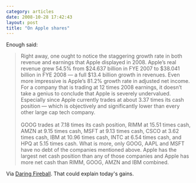 ```yaml
---
category: articles
date: 2008-10-28 17:42:43
layout: post
title: "On Apple shares"
---
```


<p>Enough said:</p><blockquote><p> Right away, one ought to notice the staggering growth rate in both revenue and earnings that Apple displayed in 2008. Apple’s real revenue grew 54.5% from $24.637 billion in FYE 2007 to $38.041 billion in FYE 2008 — a full $13.4 billion growth in revenues. Even more impressive is Apple’s 81.2% growth rate in adjusted net income. For a company that is trading at 12 times 2008 earnings, it doesn’t take a genius to conclude that Apple is severely undervalued. Especially since Apple currently trades at about 3.37 times its cash position — which is objectively and significantly lower than every other large cap tech company.<br /><br />GOOG trades at 7.18 times its cash position, RIMM at 15.51 times cash, AMZN at 9.15 times cash, MSFT at 9.13 times cash, CSCO at 3.62 times cash, IBM at 10.96 times cash, INTC at 6.54 times cash, and HPQ at 5.15 times cash. What is more, only GOOG, AAPL and MSFT have no debt of the companies mentioned above. Apple has the largest net cash position than any of those companies and Apple has more net cash than RIMM, GOOG, AMZN and IBM combined.</p></blockquote><p>Via <a href="http://daringfireball.net/linked/2008/10/28/zaky">Daring Fireball</a>. That could explain today's gains.</p>
